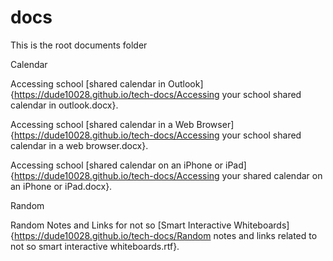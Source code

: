 # docs

This is the root documents folder

Calendar

Accessing school [shared calendar in Outlook] {https://dude10028.github.io/tech-docs/Accessing your school shared calendar in outlook.docx}.

Accessing school [shared calendar in a Web Browser] {https://dude10028.github.io/tech-docs/Accessing your school shared calendar in a web browser.docx}.

Accessing school [shared calendar on an iPhone or iPad] {https://dude10028.github.io/tech-docs/Accessing your shared calendar on an iPhone or iPad.docx}.

Random

Random Notes and Links for not so [Smart Interactive Whiteboards] {https://dude10028.github.io/tech-docs/Random notes and links related to not so smart interactive whiteboards.rtf}.
